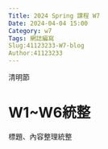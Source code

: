 ```yaml
---
Title: 2024 Spring 課程 W7
Date: 2024-04-04 15:00
Category: w7
Tags: 網誌編寫
Slug:41123233-W7-blog
Author:41123233
---
```


清明節

<!-- PELICAN_END_SUMMARY -->

# W1~W6統整
標題、內容整理統整
